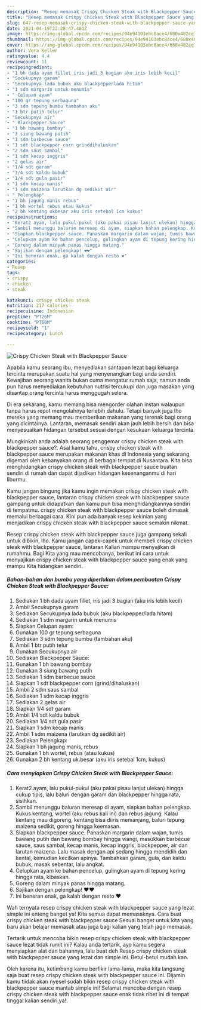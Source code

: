 ```yaml
---
description: "Resep memasak Crispy Chicken Steak with Blackpepper Sauce yang lezat dan Mudah Dibuat"
title: "Resep memasak Crispy Chicken Steak with Blackpepper Sauce yang lezat dan Mudah Dibuat"
slug: 647-resep-memasak-crispy-chicken-steak-with-blackpepper-sauce-yang-lezat-dan-mudah-dibuat
date: 2021-04-19T22:28:47.481Z
image: https://img-global.cpcdn.com/recipes/94e94103ebc8ace4/680x482cq70/crispy-chicken-steak-with-blackpepper-sauce-foto-resep-utama.jpg
thumbnail: https://img-global.cpcdn.com/recipes/94e94103ebc8ace4/680x482cq70/crispy-chicken-steak-with-blackpepper-sauce-foto-resep-utama.jpg
cover: https://img-global.cpcdn.com/recipes/94e94103ebc8ace4/680x482cq70/crispy-chicken-steak-with-blackpepper-sauce-foto-resep-utama.jpg
author: Vera Keller
ratingvalue: 4.4
reviewcount: 11
recipeingredient:
- "1 bh dada ayam fillet iris jadi 3 bagian aku iris lebih kecil"
- "Secukupnya garam"
- "Secukupnya lada bubuk aku blackpepperlada hitam"
- "1 sdm margarin untuk menumis"
- " Celupan ayam"
- "100 gr tepung serbaguna"
- "3 sdm tepung bumbu tambahan aku"
- "1 btr putih telur"
- "Secukupnya air"
- " Blackpepper Sauce"
- "1 bh bawang bombay"
- "3 siung bawang putih"
- "1 sdm barbecue sauce"
- "1 sdt blackpepper corn grinddihaluskan"
- "2 sdm saus sambal"
- "1 sdm kecap inggris"
- "2 gelas air"
- "1/4 sdt garam"
- "1/4 sdt kaldu bubuk"
- "1/4 sdt gula pasir"
- "1 sdm kecap manis"
- "1 sdm maizena larutkan dg sedikit air"
- " Pelengkap"
- "1 bh jagung manis rebus"
- "1 bh wortel rebus atau kukus"
- "2 bh kentang ukbesar aku iris setebal 1cm kukus"
recipeinstructions:
- "Kerat2 ayam, lalu pukul-pukul (aku pakai pisau lanjut ulekan) hingga cukup tipis, lalu baluri dengan garam dan blackpepper hingga rata, sisihkan."
- "Sambil menunggu baluran meresap di ayam, siapkan bahan pelengkap. Kukus kentang, wortel (aku rebus kali ini) dan rebus jagung. Kalau kentang mau digoreng, kentang bisa diiris memanjang, baluri tepung maizena sedikit, goreng hingga keemasan."
- "Siapkan blackpepper sauce. Panaskan margarin dalam wajan, tumis bawang putih dan bawang bombay hingga wangi, masukkan barbecue sauce, saus sambal, kecap manis, kecap inggris, blackpepper, air dan larutan maizena. Lalu masak dengan api sedang hingga mendidih dan kental, kemudian kecilkan apinya. Tambahkan garam, gula, dan kaldu bubuk, masak sebentar, lalu angkat."
- "Celupkan ayam ke bahan pencelup, gulingkan ayam di tepung kering hingga rata, kibaskan."
- "Goreng dalam minyak panas hingga matang."
- "Sajikan dengan pelengkap! ❤️❤️"
- "Ini beneran enak, ga kalah dengan resto ❤️"
categories:
- Resep
tags:
- crispy
- chicken
- steak

katakunci: crispy chicken steak 
nutrition: 217 calories
recipecuisine: Indonesian
preptime: "PT26M"
cooktime: "PT60M"
recipeyield: "1"
recipecategory: Lunch

---
```



![Crispy Chicken Steak with Blackpepper Sauce](https://img-global.cpcdn.com/recipes/94e94103ebc8ace4/680x482cq70/crispy-chicken-steak-with-blackpepper-sauce-foto-resep-utama.jpg)

Apabila kamu seorang ibu, menyediakan santapan lezat bagi keluarga tercinta merupakan suatu hal yang menyenangkan bagi anda sendiri. Kewajiban seorang  wanita bukan cuma mengatur rumah saja, namun anda pun harus menyediakan kebutuhan nutrisi tercukupi dan juga masakan yang disantap orang tercinta harus menggugah selera.

Di era  sekarang, kamu memang bisa mengorder olahan instan walaupun tanpa harus repot mengolahnya terlebih dahulu. Tetapi banyak juga lho mereka yang memang mau memberikan makanan yang terenak bagi orang yang dicintainya. Lantaran, memasak sendiri akan jauh lebih bersih dan bisa menyesuaikan hidangan tersebut sesuai dengan kesukaan keluarga tercinta. 



Mungkinkah anda adalah seorang penggemar crispy chicken steak with blackpepper sauce?. Asal kamu tahu, crispy chicken steak with blackpepper sauce merupakan makanan khas di Indonesia yang sekarang digemari oleh kebanyakan orang di berbagai tempat di Nusantara. Kita bisa menghidangkan crispy chicken steak with blackpepper sauce buatan sendiri di rumah dan dapat dijadikan hidangan kesenanganmu di hari liburmu.

Kamu jangan bingung jika kamu ingin memakan crispy chicken steak with blackpepper sauce, lantaran crispy chicken steak with blackpepper sauce gampang untuk didapatkan dan kamu pun bisa menghidangkannya sendiri di tempatmu. crispy chicken steak with blackpepper sauce boleh dimasak memalui berbagai cara. Kini pun ada banyak resep kekinian yang menjadikan crispy chicken steak with blackpepper sauce semakin nikmat.

Resep crispy chicken steak with blackpepper sauce juga gampang sekali untuk dibikin, lho. Kamu jangan capek-capek untuk membeli crispy chicken steak with blackpepper sauce, lantaran Kalian mampu menyajikan di rumahmu. Bagi Kita yang mau mencobanya, berikut ini cara untuk menyajikan crispy chicken steak with blackpepper sauce yang enak yang mampu Kita hidangkan sendiri.

<!--inarticleads1-->

##### Bahan-bahan dan bumbu yang diperlukan dalam pembuatan Crispy Chicken Steak with Blackpepper Sauce:

1. Sediakan 1 bh dada ayam fillet, iris jadi 3 bagian (aku iris lebih kecil)
1. Ambil Secukupnya garam
1. Sediakan Secukupnya lada bubuk (aku blackpepper/lada hitam)
1. Sediakan 1 sdm margarin untuk menumis
1. Siapkan  Celupan ayam:
1. Gunakan 100 gr tepung serbaguna
1. Sediakan 3 sdm tepung bumbu (tambahan aku)
1. Ambil 1 btr putih telur
1. Gunakan Secukupnya air
1. Sediakan  Blackpepper Sauce:
1. Gunakan 1 bh bawang bombay
1. Gunakan 3 siung bawang putih
1. Sediakan 1 sdm barbecue sauce
1. Siapkan 1 sdt blackpepper corn (grind/dihaluskan)
1. Ambil 2 sdm saus sambal
1. Sediakan 1 sdm kecap inggris
1. Sediakan 2 gelas air
1. Siapkan 1/4 sdt garam
1. Ambil 1/4 sdt kaldu bubuk
1. Sediakan 1/4 sdt gula pasir
1. Siapkan 1 sdm kecap manis
1. Ambil 1 sdm maizena (larutkan dg sedikit air)
1. Sediakan  Pelengkap:
1. Siapkan 1 bh jagung manis, rebus
1. Gunakan 1 bh wortel, rebus (atau kukus)
1. Gunakan 2 bh kentang uk.besar (aku iris setebal 1cm, kukus)




<!--inarticleads2-->

##### Cara menyiapkan Crispy Chicken Steak with Blackpepper Sauce:

1. Kerat2 ayam, lalu pukul-pukul (aku pakai pisau lanjut ulekan) hingga cukup tipis, lalu baluri dengan garam dan blackpepper hingga rata, sisihkan.
1. Sambil menunggu baluran meresap di ayam, siapkan bahan pelengkap. Kukus kentang, wortel (aku rebus kali ini) dan rebus jagung. Kalau kentang mau digoreng, kentang bisa diiris memanjang, baluri tepung maizena sedikit, goreng hingga keemasan.
1. Siapkan blackpepper sauce. Panaskan margarin dalam wajan, tumis bawang putih dan bawang bombay hingga wangi, masukkan barbecue sauce, saus sambal, kecap manis, kecap inggris, blackpepper, air dan larutan maizena. Lalu masak dengan api sedang hingga mendidih dan kental, kemudian kecilkan apinya. Tambahkan garam, gula, dan kaldu bubuk, masak sebentar, lalu angkat.
1. Celupkan ayam ke bahan pencelup, gulingkan ayam di tepung kering hingga rata, kibaskan.
1. Goreng dalam minyak panas hingga matang.
1. Sajikan dengan pelengkap! ❤️❤️
1. Ini beneran enak, ga kalah dengan resto ❤️




Wah ternyata resep crispy chicken steak with blackpepper sauce yang lezat simple ini enteng banget ya! Kita semua dapat memasaknya. Cara buat crispy chicken steak with blackpepper sauce Sesuai banget untuk kita yang baru akan belajar memasak atau juga bagi kalian yang telah jago memasak.

Tertarik untuk mencoba bikin resep crispy chicken steak with blackpepper sauce lezat tidak rumit ini? Kalau anda tertarik, ayo kamu segera menyiapkan alat dan bahannya, lalu buat deh Resep crispy chicken steak with blackpepper sauce yang lezat dan simple ini. Betul-betul mudah kan. 

Oleh karena itu, ketimbang kamu berfikir lama-lama, maka kita langsung saja buat resep crispy chicken steak with blackpepper sauce ini. Dijamin kamu tiidak akan nyesel sudah bikin resep crispy chicken steak with blackpepper sauce mantab simple ini! Selamat mencoba dengan resep crispy chicken steak with blackpepper sauce enak tidak ribet ini di tempat tinggal kalian sendiri,ya!.

